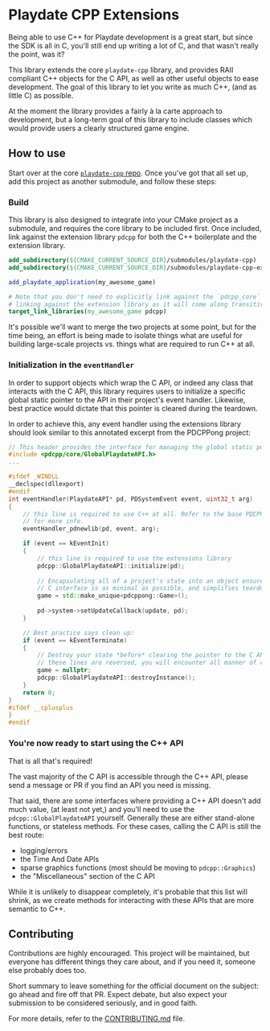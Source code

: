 # Playdate CPP Extensions
Being able to use C++ for Playdate development is a great start, but since the
SDK is all in C, you'll still end up writing a lot of C, and that wasn't really
the point, was it?

This library extends the core `playdate-cpp` library, and provides RAII
compliant C++ objects for the C API, as well as other useful objects to ease
development. The goal of this library to let you write as much C++, (and as 
little C) as possible.

At the moment the library provides a fairly à la carte approach to development,
but a long-term goal of this library to include classes which would provide
users a clearly structured game engine.

## How to use
Start over at the core [`playdate-cpp` repo](https://github.com/nstbayless/playdate-cpp).
Once you've got that all set up, add this project as another submodule, and
follow these steps:

### Build
This library is also designed to integrate into your CMake project as a
submodule, and requires the core library to be included first. Once included,
link against the extension library `pdcpp` for both the C++ boilerplate and the
extension library.

```CMake
add_subdirectory(${CMAKE_CURRENT_SOURCE_DIR}/submodules/playdate-cpp)
add_subdirectory(${CMAKE_CURRENT_SOURCE_DIR}/submodules/playdate-cpp-extensions)

add_playdate_application(my_awesome_game)

# Note that you don't need to explicitly link against the `pdcpp_core` if
# linking against the extension library as it will come along transitively
target_link_libraries(my_awesome_game pdcpp)
```

It's possible we'll want to merge the two projects at some point, but for the
time being, an effort is being made to isolate things what are useful for
building large-scale projects vs. things what are required to run C++ at all.

### Initialization in the `eventHandler`
In order to support objects which wrap the C API, or indeed any class that
interacts with the C API, this library requires users to initialize a specific
global static pointer to the API in their project's event handler. Likewise,
best practice would dictate that this pointer is cleared during the teardown.

In order to achieve this, any event handler using the extensions library should
look similar to this annotated excerpt from the PDCPPong project:
```c++
// This header provides the interface for managing the global static pointer.
#include <pdcpp/core/GlobalPlaydateAPI.h>
...

#ifdef _WINDLL
__declspec(dllexport)
#endif
int eventHandler(PlaydateAPI* pd, PDSystemEvent event, uint32_t arg)
{
    // this line is required to use C++ at all. Refer to the base PDCPP library
    // for more info.
    eventHandler_pdnewlib(pd, event, arg);

    if (event == kEventInit)
    {
        // this line is required to use the extensions library
        pdcpp::GlobalPlaydateAPI::initialize(pd);
        
        // Encapsulating all of a project's state into an object ensures that the 
        // C interface is as minimal as possible, and simplifies teardown.
        game = std::make_unique<pdcppong::Game>();
        
        pd->system->setUpdateCallback(update, pd);
    }

    // Best practice says clean up:
    if (event == kEventTerminate)
    {
        // Destroy your state *before* clearing the pointer to the C API! If
        // these lines are reversed, you will encounter all manner of crashes. 
        game = nullptr;
        pdcpp::GlobalPlaydateAPI::destroyInstance();
    }
    return 0;
}
#ifdef __cplusplus
}
#endif
```

### You're now ready to start using the C++ API
That is all that's required!

The vast majority of the C API is accessible through the C++ API, please send a
message or PR if you find an API you need is missing.

That said, there are some interfaces where providing a C++ API doesn't add much
value, (at least not yet,) and you'll need to use the `pdcpp::GlobalPlaydateAPI`
yourself. Generally these are either stand-alone functions, or stateless
methods. For these cases, calling the C API is still the best route:
* logging/errors
* the Time And Date APIs
* sparse graphics functions (most should be moving to `pdcpp::Graphics`)
* the "Miscellaneous" section of the C API

While it is unlikely to disappear completely, it's probable that this list will
shrink, as we create methods for interacting with these APIs that are more
semantic to C++. 

## Contributing
Contributions are highly encouraged. This project will be maintained, but
everyone has different things they care about, and if you need it, someone else
probably does too.

Short summary to leave something for the official document on the subject: go 
ahead and fire off that PR. Expect debate, but also expect your submission to be
considered seriously, and in good faith.

For more details, refer to the [CONTRIBUTING.md](CONTRIBUTING.md) file.
